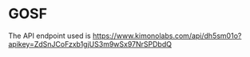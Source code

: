 GOSF
====
The API endpoint used is https://www.kimonolabs.com/api/dh5sm01o?apikey=ZdSnJCoFzxb1gjUS3m9wSx97NrSPDbdQ
